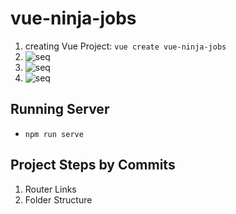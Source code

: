 # vue-ninja-jobs

1. creating Vue Project: `vue create vue-ninja-jobs`
1. ![seq](https://i.imgur.com/uc6d1IA.png)
1. ![seq](https://i.imgur.com/NEPvLgZ.png)
1. ![seq](https://i.imgur.com/m8DdMU4.png)

## Running Server

- `npm run serve`

## Project Steps by Commits

1.  Router Links
2.  Folder Structure
